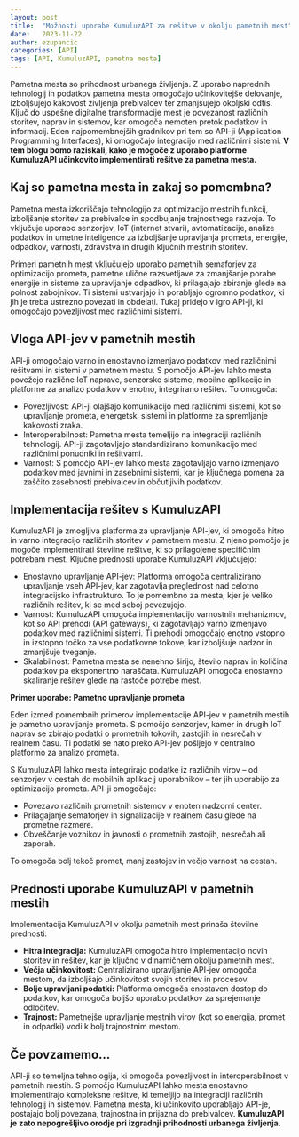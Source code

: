 ```yaml
---
layout: post
title:  "Možnosti uporabe KumuluzAPI za rešitve v okolju pametnih mest"
date:   2023-11-22
author: ezupancic
categories: [API]
tags: [API, KumuluzAPI, pametna mesta]
---
```


Pametna mesta so prihodnost urbanega življenja. Z uporabo naprednih tehnologij in podatkov pametna mesta omogočajo učinkovitejše delovanje, izboljšujejo kakovost življenja prebivalcev ter zmanjšujejo okoljski odtis. Ključ do uspešne digitalne transformacije mest je povezanost različnih storitev, naprav in sistemov, kar omogoča nemoten pretok podatkov in informacij. Eden najpomembnejših gradnikov pri tem so API-ji (Application Programming Interfaces), ki omogočajo integracijo med različnimi sistemi. **V tem blogu bomo raziskali, kako je mogoče z uporabo platforme KumuluzAPI učinkovito implementirati rešitve za pametna mesta.**

<!--more-->


## Kaj so pametna mesta in zakaj so pomembna?

Pametna mesta izkoriščajo tehnologijo za optimizacijo mestnih funkcij, izboljšanje storitev za prebivalce in spodbujanje trajnostnega razvoja. To vključuje uporabo senzorjev, IoT (internet stvari), avtomatizacije, analize podatkov in umetne inteligence za izboljšanje upravljanja prometa, energije, odpadkov, varnosti, zdravstva in drugih ključnih mestnih storitev.

Primeri pametnih mest vključujejo uporabo pametnih semaforjev za optimizacijo prometa, pametne ulične razsvetljave za zmanjšanje porabe energije in sisteme za upravljanje odpadkov, ki prilagajajo zbiranje glede na polnost zabojnikov. Ti sistemi ustvarjajo in porabljajo ogromno podatkov, ki jih je treba ustrezno povezati in obdelati. Tukaj pridejo v igro API-ji, ki omogočajo povezljivost med različnimi sistemi.


## Vloga API-jev v pametnih mestih


API-ji omogočajo varno in enostavno izmenjavo podatkov med različnimi rešitvami in sistemi v pametnem mestu. S pomočjo API-jev lahko mesta povežejo različne IoT naprave, senzorske sisteme, mobilne aplikacije in platforme za analizo podatkov v enotno, integrirano rešitev. To omogoča:
- Povezljivost: API-ji olajšajo komunikacijo med različnimi sistemi, kot so upravljanje prometa, energetski sistemi in platforme za spremljanje kakovosti zraka.
- Interoperabilnost: Pametna mesta temeljijo na integraciji različnih tehnologij. API-ji zagotavljajo standardizirano komunikacijo med različnimi ponudniki in rešitvami.
- Varnost: S pomočjo API-jev lahko mesta zagotavljajo varno izmenjavo podatkov med javnimi in zasebnimi sistemi, kar je ključnega pomena za zaščito zasebnosti prebivalcev in občutljivih podatkov.



## Implementacija rešitev s KumuluzAPI
KumuluzAPI je zmogljiva platforma za upravljanje API-jev, ki omogoča hitro in varno integracijo različnih storitev v pametnem mestu. Z njeno pomočjo je mogoče implementirati številne rešitve, ki so prilagojene specifičnim potrebam mest. Ključne prednosti uporabe KumuluzAPI vključujejo:
- Enostavno upravljanje API-jev: Platforma omogoča centralizirano upravljanje vseh API-jev, kar zagotavlja preglednost nad celotno integracijsko infrastrukturo. To je pomembno za mesta, kjer je veliko različnih rešitev, ki se med seboj povezujejo.
- Varnost: KumuluzAPI omogoča implementacijo varnostnih mehanizmov, kot so API prehodi (API gateways), ki zagotavljajo varno izmenjavo podatkov med različnimi sistemi. Ti prehodi omogočajo enotno vstopno in izstopno točko za vse podatkovne tokove, kar izboljšuje nadzor in zmanjšuje tveganje.
- Skalabilnost: Pametna mesta se nenehno širijo, število naprav in količina podatkov pa eksponentno naraščata. KumuluzAPI omogoča enostavno skaliranje rešitev glede na rastoče potrebe mest.

**Primer uporabe: Pametno upravljanje prometa**

Eden izmed pomembnih primerov implementacije API-jev v pametnih mestih je pametno upravljanje prometa. S pomočjo senzorjev, kamer in drugih IoT naprav se zbirajo podatki o prometnih tokovih, zastojih in nesrečah v realnem času. Ti podatki se nato preko API-jev pošljejo v centralno platformo za analizo prometa.

S KumuluzAPI lahko mesta integrirajo podatke iz različnih virov – od senzorjev v cestah do mobilnih aplikacij uporabnikov – ter jih uporabijo za optimizacijo prometa. API-ji omogočajo:
- Povezavo različnih prometnih sistemov v enoten nadzorni center.
- Prilagajanje semaforjev in signalizacije v realnem času glede na prometne razmere.
- Obveščanje voznikov in javnosti o prometnih zastojih, nesrečah ali zaporah.

To omogoča bolj tekoč promet, manj zastojev in večjo varnost na cestah.


## Prednosti uporabe KumuluzAPI v pametnih mestih

Implementacija KumuluzAPI v okolju pametnih mest prinaša številne prednosti:
- **Hitra integracija:** KumuluzAPI omogoča hitro implementacijo novih storitev in rešitev, kar je ključno v dinamičnem okolju pametnih mest.
- **Večja učinkovitost:** Centralizirano upravljanje API-jev omogoča mestom, da izboljšajo učinkovitost svojih storitev in procesov.
- **Bolje upravljani podatki:** Platforma omogoča enostaven dostop do podatkov, kar omogoča boljšo uporabo podatkov za sprejemanje odločitev.
- **Trajnost:** Pametnejše upravljanje mestnih virov (kot so energija, promet in odpadki) vodi k bolj trajnostnim mestom.


## Če povzamemo…

API-ji so temeljna tehnologija, ki omogoča povezljivost in interoperabilnost v pametnih mestih. S pomočjo KumuluzAPI lahko mesta enostavno implementirajo kompleksne rešitve, ki temeljijo na integraciji različnih tehnologij in sistemov. Pametna mesta, ki učinkovito uporabljajo API-je, postajajo bolj povezana, trajnostna in prijazna do prebivalcev. **KumuluzAPI je zato nepogrešljivo orodje pri izgradnji prihodnosti urbanega življenja.**










